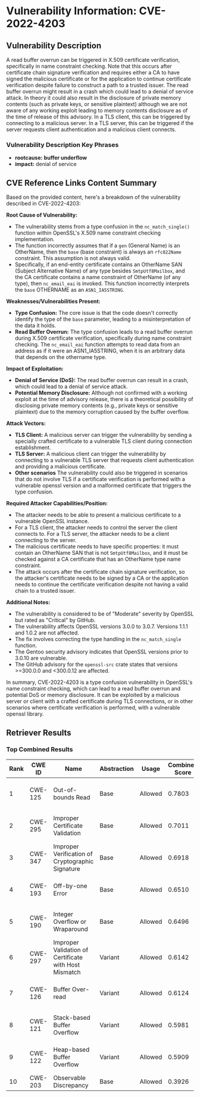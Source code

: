 # Vulnerability Information: CVE-2022-4203

## Vulnerability Description
A read buffer overrun can be triggered in X.509 certificate verification, specifically in name constraint checking. Note that this occurs after certificate chain signature verification and requires either a CA to have signed the malicious certificate or for the application to continue certificate verification despite failure to construct a path to a trusted issuer. The read buffer overrun might result in a crash which could lead to a denial of service attack. In theory it could also result in the disclosure of private memory contents (such as private keys, or sensitive plaintext) although we are not aware of any working exploit leading to memory contents disclosure as of the time of release of this advisory. In a TLS client, this can be triggered by connecting to a malicious server. In a TLS server, this can be triggered if the server requests client authentication and a malicious client connects.

### Vulnerability Description Key Phrases
- **rootcause:** **buffer underflow**
- **impact:** denial of service

## CVE Reference Links Content Summary
Based on the provided content, here's a breakdown of the vulnerability described in CVE-2022-4203:

**Root Cause of Vulnerability:**

*   The vulnerability stems from a type confusion in the `nc_match_single()` function within OpenSSL's X.509 name constraint checking implementation.
*   The function incorrectly assumes that if a `gen` (General Name) is an OtherName, then the `base` (base constraint) is always an `rfc822Name` constraint. This assumption is not always valid.
*   Specifically, if an end-entity certificate contains an OtherName SAN (Subject Alternative Name) of any type besides `SmtpUtf8Mailbox`, and the CA certificate contains a name constraint of OtherName (of any type), then `nc_email_eai` is invoked. This function incorrectly interprets the `base` OTHERNAME as an `ASN1_IA5STRING`.

**Weaknesses/Vulnerabilities Present:**

*   **Type Confusion:** The core issue is that the code doesn't correctly identify the type of the `base` parameter, leading to a misinterpretation of the data it holds.
*   **Read Buffer Overrun:** The type confusion leads to a read buffer overrun during X.509 certificate verification, specifically during name constraint checking. The `nc_email_eai` function attempts to read data from an address as if it were an ASN1_IA5STRING, when it is an arbitrary data that depends on the othername type.

**Impact of Exploitation:**

*   **Denial of Service (DoS):** The read buffer overrun can result in a crash, which could lead to a denial of service attack.
*   **Potential Memory Disclosure:** Although not confirmed with a working exploit at the time of advisory release, there is a theoretical possibility of disclosing private memory contents (e.g., private keys or sensitive plaintext) due to the memory corruption caused by the buffer overflow.

**Attack Vectors:**

*   **TLS Client:** A malicious server can trigger the vulnerability by sending a specially crafted certificate to a vulnerable TLS client during connection establishment.
*   **TLS Server:** A malicious client can trigger the vulnerability by connecting to a vulnerable TLS server that requests client authentication and providing a malicious certificate.
*  **Other scenarios** The vulnerability could also be triggered in scenarios that do not involve TLS if a certificate verification is performed with a vulnerable openssl version and a malformed certificate that triggers the type confusion.

**Required Attacker Capabilities/Position:**

*   The attacker needs to be able to present a malicious certificate to a vulnerable OpenSSL instance.
*   For a TLS client, the attacker needs to control the server the client connects to. For a TLS server, the attacker needs to be a client connecting to the server.
*   The malicious certificate needs to have specific properties: it must contain an OtherName SAN that is not `SmtpUtf8Mailbox`, and it must be checked against a CA certificate that has an OtherName type name constraint.
*   The attack occurs after the certificate chain signature verification, so the attacker's certificate needs to be signed by a CA or the application needs to continue the certificate verification despite not having a valid chain to a trusted issuer.

**Additional Notes:**

*   The vulnerability is considered to be of "Moderate" severity by OpenSSL but rated as "Critical" by GitHub.
*   The vulnerability affects OpenSSL versions 3.0.0 to 3.0.7. Versions 1.1.1 and 1.0.2 are not affected.
*   The fix involves correcting the type handling in the `nc_match_single` function.
*   The Gentoo security advisory indicates that OpenSSL versions prior to 3.0.10 are vulnerable.
*   The GitHub advisory for the `openssl-src` crate states that versions >=300.0.0 and <300.0.12 are affected.

In summary, CVE-2022-4203 is a type confusion vulnerability in OpenSSL's name constraint checking, which can lead to a read buffer overrun and potential DoS or memory disclosure. It can be exploited by a malicious server or client with a crafted certificate during TLS connections, or in other scenarios where certificate verification is performed, with a vulnerable openssl library.

## Retriever Results

### Top Combined Results

| Rank | CWE ID | Name | Abstraction | Usage | Combined Score | Retrievers | Individual Scores |
|------|--------|------|-------------|-------|---------------|------------|-------------------|
| 1 | CWE-125 | Out-of-bounds Read | Base | Allowed | 0.7803 | sparse, graph | sparse: 0.897, graph: 0.748 |
| 2 | CWE-295 | Improper Certificate Validation | Base | Allowed | 0.7011 | dense, sparse | dense: 0.518, sparse: 0.773 |
| 3 | CWE-347 | Improper Verification of Cryptographic Signature | Base | Allowed | 0.6918 | sparse, graph | sparse: 0.690, graph: 0.832 |
| 4 | CWE-193 | Off-by-one Error | Base | Allowed | 0.6510 | dense, sparse | dense: 0.520, sparse: 0.683 |
| 5 | CWE-190 | Integer Overflow or Wraparound | Base | Allowed | 0.6496 | dense, sparse | dense: 0.528, sparse: 0.674 |
| 6 | CWE-297 | Improper Validation of Certificate with Host Mismatch | Variant | Allowed | 0.6142 | dense, sparse | dense: 0.553, sparse: 0.679 |
| 7 | CWE-126 | Buffer Over-read | Variant | Allowed | 0.6124 | dense, sparse | dense: 0.548, sparse: 0.680 |
| 8 | CWE-121 | Stack-based Buffer Overflow | Variant | Allowed | 0.5981 | sparse, graph | sparse: 0.693, graph: 0.704 |
| 9 | CWE-122 | Heap-based Buffer Overflow | Variant | Allowed | 0.5909 | dense, sparse | dense: 0.516, sparse: 0.668 |
| 10 | CWE-203 | Observable Discrepancy | Base | Allowed | 0.3926 | sparse | sparse: 0.686 |

